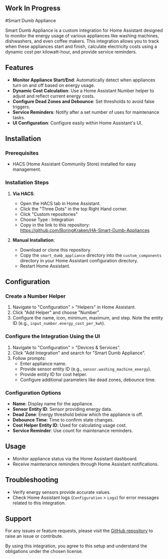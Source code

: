 ## Work In Progress

#Smart Dumb Appliance

Smart Dumb Appliance is a custom integration for Home Assistant designed to monitor the energy usage of various appliances like washing machines, dishwashers, and even coffee makers. This integration allows you to track when these appliances start and finish, calculate electricity costs using a dynamic cost per kilowatt-hour, and provide service reminders.

## Features

- **Monitor Appliance Start/End**: Automatically detect when appliances turn on and off based on energy usage.
- **Dynamic Cost Calculation**: Use a Home Assistant Number helper to adjust and reflect current energy costs.
- **Configure Dead Zones and Debounce**: Set thresholds to avoid false triggers.
- **Service Reminders**: Notify after a set number of uses for maintenance tasks.
- **UI Configuration**: Configure easily within Home Assistant's UI.

## Installation

### Prerequisites
- HACS (Home Assistant Community Store) installed for easy management.

### Installation Steps

1. **Via HACS**:
    - Open the HACS tab in Home Assistant.
    - Click the "Three Dots" in the top Right Hand corner.
    - Click "Custom repositories"
    - Choose Type : Integration
    - Copy in the link to this repository: https://github.com/BoringKraken/HA-Smart-Dumb-Appliances

2. **Manual Installation**:
    - Download or clone this repository.
    - Copy the `smart_dumb_appliance` directory into the `custom_components` directory in your Home Assistant configuration directory.
    - Restart Home Assistant.

## Configuration

### Create a Number Helper

1. Navigate to "Configuration" > "Helpers" in Home Assistant.
2. Click "Add Helper" and choose "Number".
3. Configure the name, icon, minimum, maximum, and step. Note the entity ID (e.g., `input_number.energy_cost_per_kwh`).

### Configure the Integration Using the UI

1. Navigate to "Configuration" > "Devices & Services".
2. Click "Add Integration" and search for "Smart Dumb Appliance".
3. Follow prompts:
   - Enter appliance name.
   - Provide sensor entity ID (e.g., `sensor.washing_machine_energy`).
   - Provide entity ID for cost helper.
   - Configure additional parameters like dead zones, debounce time.

### Configuration Options

- **Name**: Display name for the appliance.
- **Sensor Entity ID**: Sensor providing energy data.
- **Dead Zone**: Energy threshold below which the appliance is off.
- **Debounce Time**: Time to confirm state changes.
- **Cost Helper Entity ID**: Used for calculating usage cost.
- **Service Reminder**: Use count for maintenance reminders.

## Usage

- Monitor appliance status via the Home Assistant dashboard.
- Receive maintenance reminders through Home Assistant notifications.

## Troubleshooting

- Verify energy sensors provide accurate values.
- Check Home Assistant logs (`Configuration` > `Logs`) for error messages related to this integration.

## Support

For any issues or feature requests, please visit the [GitHub repository](https://github.com/boringkraken/HA-Smart-Dumb-Appliances) to raise an issue or contribute.

By using this integration, you agree to this setup and understand the obligations under the chosen license.
